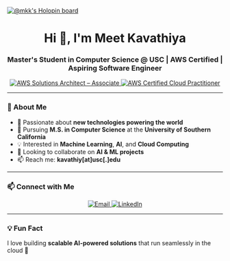 [![@mkk's Holopin board](https://holopin.me/mkk)](https://holopin.io/@mkk)

<h1 align="center">Hi 👋, I'm Meet Kavathiya</h1>
<h3 align="center">Master's Student in Computer Science @ USC | AWS Certified | Aspiring Software Engineer</h3>

<p align="center">
  <a href="https://www.credly.com/badges/4142ee77-8a78-4a0d-9d61-741ba225ff09">
    <img src="https://images.credly.com/size/110x110/images/0e284c3f-5164-4b21-8660-0d84737941bc/image.png" alt="AWS Solutions Architect – Associate" />
  </a>
  <a href="https://www.credly.com/badges//f4ef3adc-782a-4134-ae26-5b95e1ed290b">
    <img src="https://images.credly.com/size/110x110/images/00634f82-b07f-4bbd-a6bb-53de397fc3a6/image.png" alt="AWS Certified Cloud Practitioner" />
  </a>
</p>

---

### 🌟 About Me
- 👀 Passionate about **new technologies powering the world**
- 🌱 Pursuing **M.S. in Computer Science** at the **University of Southern California**
- 💡 Interested in **Machine Learning**, **AI**, and **Cloud Computing**
- 💞️ Looking to collaborate on **AI & ML projects**
- 📫 Reach me: **kavathiy[at]usc[.]edu**

---

### 📫 Connect with Me
<p align="center">
  <a href="mailto:kavathiy@usc.edu">
    <img src="https://img.shields.io/badge/Email-D14836?style=for-the-badge&logo=gmail&logoColor=white" alt="Email"/>
  </a>
  <a href="https://www.linkedin.com/in/meet-kavathiya/">
    <img src="https://img.shields.io/badge/LinkedIn-0A66C2?style=for-the-badge&logo=linkedin&logoColor=white" alt="LinkedIn"/>
  </a>
</p>

---

### 💡 Fun Fact
I love building **scalable AI-powered solutions** that run seamlessly in the cloud 🚀





<!---
mk-8/mk-8 is a ✨ special ✨ repository because its `README.md` (this file) appears on your GitHub profile.
You can click the Preview link to take a look at your changes.
--->
